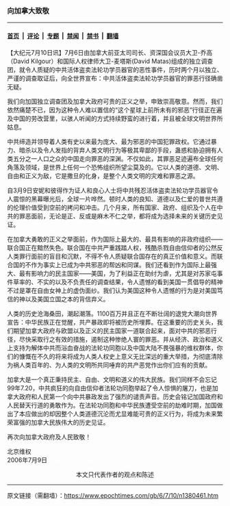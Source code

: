 ### 向加拿大致敬

---

#### [首页](../../../..?n1380461) &nbsp;|&nbsp; [评论](../../../../../epoch-comment?n1380461) &nbsp;|&nbsp; [专题](../../../../../epoch-special?n1380461) &nbsp;|&nbsp; [禁闻](../../../../../epoch-news?n1380461) &nbsp;|&nbsp; [禁书](../../../../../books?n1380461) &nbsp;|&nbsp; [翻墙](https://github.com/gfw-breaker/nogfw/blob/master/README.md?n1380461)


<div class="post_content" id="artbody" itemprop="articleBody">
 <!-- article content begin -->
 <p>
  【大纪元7月10日讯】7月6日由加拿大前亚太司司长、资深国会议员大卫-乔高（David Kilgour）和国际人权律师大卫-麦塔斯(David Matas)组成的独立调查团，就令人质疑的中共活体盗卖法轮功学员器官的恶性事件，历时两个月以独立、严谨的调查取证后，向全世界宣布：中共活体盗卖法轮功学员器官的罪恶行径确凿无疑。
 </p>
 <p>
  我们向加国独立调查团及加拿大政府可贵的正义之举，申致崇高敬意。然而，我们依然痛楚不已，因为这种令人难以置信的“这个星球上前所未有的邪恶”行径正在遍及中国的劳改营里，以骇人听闻的方式持续野蛮的进行着，并且被全球文明世界所姑息。
 </p>
 <p>
  中共缔造并领导着人类有史以来最为庞大、最为邪恶的中国犯罪政权。它通过暴力、暗杀以及令人发指的背弃人类文明行为等极其卑鄙的手段，蛊惑和胁迫拥有人类五分之一人口之众的中国走向罪恶的深渊。不仅如此，其罪恶足迹遍布全球任何角落及领域，是世界上任何一个恐怖组织所望尘莫及的。它以人类的道德、文明、自由和正义为敌，它是撒旦的化身，是整个人类文明的灾难和罪恶之源。
 </p>
 <p>
  自3月9日安妮和彼得作为证人和良心人士将中共残忍活体盗卖法轮功学员器官令人震惊的黑幕曝光后，全球一片哗然。顿时人类的良知、道德以及仁爱的普世共遵的伦理价值受到空前的拷问和冲击。几个月来，所有国家、政府、组织及个人在中共的罪恶面前，无论是正、反或是麻木不仁之举，都将成为选择未来的关键历史见证。
 </p>
 <p>
  在加拿大勇敢的正义之举面前，作为国际上最大的、最具有影响的非政府组织——联合国正在黯然失色。联合国在中共严重践踏人权，残酷杀戮自由信仰者的公然反人类罪行面前的盲目和沉默，不得不令人质疑联合国存在的真正价值和意义。而联合国的不作为事实上已成为中共邪恶的帮凶和同谋。我们还看到作为国际上最强大、最有影响力的民主国家——美国，为了利益正在助纣为虐，尤其是对苏家屯事件草率的、不实的以及不负责任的调查结果，令人遗憾的看到美国一贯倡导的精神不过是罩在自由女神上的虚伪面纱。我们认为美国这种令人遗憾的行为是对美国笃信的神以及美国立国之本的背信弃义。
 </p>
 <p>
  人类的历史沧海桑田，潮起潮落。1100百万并且正在不断壮阔的退党大潮向世界宣告：中华民族正在觉醒，共产暴政即将被历史所埋葬。在这重要的历史关头，我们期望加拿大政府与欧盟以及正义的民主国家一道联合起来，面对中共的邪恶行径，尽快采取行之有效的措施，遏制这种惨绝人寰的罪恶。并从经济、政治和道义上支持为解体中共而浴血奋战的法轮功同胞以及中国大陆不畏强暴的维权群体，你们的慷慨在不久的将来将成为人类人权史上意义无比深远的重大举措，为彻底清除为祸人类百年的、为人类的文明所共同唾弃的共产恶党作出你们应有的贡献。
 </p>
 <p>
  加拿大是一个真正秉持民主、自由、文明和道义的伟大民族。我们同样不会忘记99年7.20，中共疯狂的向自由信仰者法轮功同胞举起了令人惊惧的屠刀，也是加拿大政府和人民第一个向中共暴政发出了强烈的谴责声音。历史会铭记加国政府和人民替天行道的勇敢作为。在法轮功同胞和中华民族遭受空前的劫难时期，加国做出了本应做出的却因整个人类道德沉沦而尤显难能可贵的正义行为，将成为未来繁荣富强的加拿大民族伟大的历史见证。
 </p>
 <p>
  再次向加拿大政府及人民致敬！
 </p>
 <p>
  <ok href="https://www.epochtimes.com/gb/tag/%E5%8C%97%E4%BA%AC%E7%BB%B4%E6%9D%83.html">
   北京维权
  </ok>
  <br/>
  2006年7月9日
  <font color="#ffffff">
   (http://www.dajiyuan.com)
  </font>
  <br/>
  <center>
   <font class="GY13">
    本文只代表作者的观点和陈述
   </font>
  </center>
 </p>
 <!-- article content end -->
 <div id="below_article_ad">
 </div>
</div>


---

原文链接（需翻墙）：https://www.epochtimes.com/gb/6/7/10/n1380461.htm